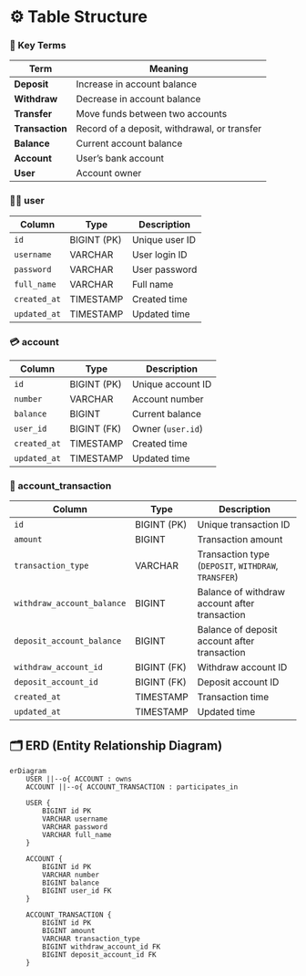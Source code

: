 # ⚙️ Table Structure
### 🧩 Key Terms
| Term            | Meaning                                      |
| --------------- | -------------------------------------------- |
| **Deposit**     | Increase in account balance                  |
| **Withdraw**    | Decrease in account balance                  |
| **Transfer**    | Move funds between two accounts              |
| **Transaction** | Record of a deposit, withdrawal, or transfer |
| **Balance**     | Current account balance                      |
| **Account**     | User’s bank account                          |
| **User**        | Account owner                                |

### 🧑‍💼 user
| Column       | Type        | Description    |
| ------------ | ----------- | -------------- |
| `id`         | BIGINT (PK) | Unique user ID |
| `username`   | VARCHAR     | User login ID  |
| `password`   | VARCHAR     | User password  |
| `full_name`  | VARCHAR     | Full name      |
| `created_at` | TIMESTAMP   | Created time   |
| `updated_at` | TIMESTAMP   | Updated time   |

### 💳 account
| Column       | Type        | Description       |
| ------------ | ----------- | ----------------- |
| `id`         | BIGINT (PK) | Unique account ID |
| `number`     | VARCHAR     | Account number    |
| `balance`    | BIGINT      | Current balance   |
| `user_id`    | BIGINT (FK) | Owner (`user.id`) |
| `created_at` | TIMESTAMP   | Created time      |
| `updated_at` | TIMESTAMP   | Updated time      |

### 💸 account_transaction
| Column                     | Type        | Description                                          |
| -------------------------- | ----------- | ---------------------------------------------------- |
| `id`                       | BIGINT (PK) | Unique transaction ID                                |
| `amount`                   | BIGINT      | Transaction amount                                   |
| `transaction_type`         | VARCHAR     | Transaction type (`DEPOSIT`, `WITHDRAW`, `TRANSFER`) |
| `withdraw_account_balance` | BIGINT      | Balance of withdraw account after transaction        |
| `deposit_account_balance`  | BIGINT      | Balance of deposit account after transaction         |
| `withdraw_account_id`      | BIGINT (FK) | Withdraw account ID                                  |
| `deposit_account_id`       | BIGINT (FK) | Deposit account ID                                   |
| `created_at`               | TIMESTAMP   | Transaction time                                     |
| `updated_at`               | TIMESTAMP   | Updated time                                         |

## 🗂 ERD (Entity Relationship Diagram)

```mermaid
erDiagram
    USER ||--o{ ACCOUNT : owns
    ACCOUNT ||--o{ ACCOUNT_TRANSACTION : participates_in

    USER {
        BIGINT id PK
        VARCHAR username
        VARCHAR password
        VARCHAR full_name
    }

    ACCOUNT {
        BIGINT id PK
        VARCHAR number
        BIGINT balance
        BIGINT user_id FK
    }

    ACCOUNT_TRANSACTION {
        BIGINT id PK
        BIGINT amount
        VARCHAR transaction_type
        BIGINT withdraw_account_id FK
        BIGINT deposit_account_id FK
    }
```
